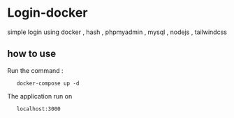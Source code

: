 # Login-docker
simple login using docker , hash , phpmyadmin , mysql , nodejs , tailwindcss

## how to use
Run the command : 
```
   docker-compose up -d 
```

The application run on 
```
   localhost:3000
```
